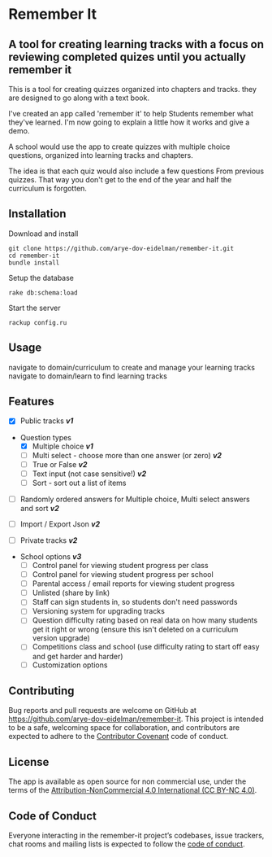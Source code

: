 # Remember It

## A tool for creating learning tracks with a focus on reviewing completed quizes until you actually remember it

This is a tool for creating quizzes organized into chapters and tracks. they are designed to go along with a text book.
 
I've created an app called 'remember it' to help Students remember what they've learned. I'm now going to explain a little how it works and give a demo.  
 
A school would use the app to create quizzes with multiple choice questions, organized into learning tracks and chapters.
 
The idea is that each quiz would also include a few questions From previous quizzes. That way you don't get to the end of the year and half the curriculum is forgotten.


## Installation

Download and install

    git clone https://github.com/arye-dov-eidelman/remember-it.git
    cd remember-it
    bundle install

Setup the database

    rake db:schema:load

Start the server

    rackup config.ru

## Usage

navigate to domain/curriculum to create and manage your learning tracks
navigate to domain/learn to find learning tracks

## Features

- [x] Public tracks ***v1***

- Question types
  - [x] Multiple choice ***v1***
  - [ ] Multi select - choose more than one answer (or zero) ***v2***
  - [ ] True or False ***v2***
  - [ ] Text input (not case sensitive!) ***v2***
  - [ ] Sort - sort out a list of items

- [ ] Randomly ordered answers for Multiple choice, Multi select answers and sort ***v2***

- [ ] Import / Export Json ***v2***

- [ ] Private tracks ***v2***

- School options ***v3***
  - [ ] Control panel for viewing student progress per class
  - [ ] Control panel for viewing student progress per school
  - [ ] Parental access / email reports for viewing student progress
  - [ ] Unlisted (share by link)
  - [ ] Staff can sign students in, so students don't need passwords
  - [ ] Versioning system for upgrading tracks
  - [ ] Question difficulty rating based on real data on how many students get it right or wrong (ensure this isn't deleted on a curriculum version upgrade)
  - [ ] Competitions class and school (use difficulty rating to start off easy and get harder and harder)
  - [ ] Customization options

## Contributing

Bug reports and pull requests are welcome on GitHub at <https://github.com/arye-dov-eidelman/remember-it>. This project is intended to be a safe, welcoming space for collaboration, and contributors are expected to adhere to the [Contributor Covenant](http://contributor-covenant.org) code of conduct.

## License

The app is available as open source for non commercial use, under the terms of the [Attribution-NonCommercial 4.0 International (CC BY-NC 4.0)](https://creativecommons.org/licenses/by-nc/4.0/).

## Code of Conduct

Everyone interacting in the remember-it project’s codebases, issue trackers, chat rooms and mailing lists is expected to follow the [code of conduct](https://github.com/arye-dov-eidelman/remember-it/blob/master/CODE_OF_CONDUCT.md).

